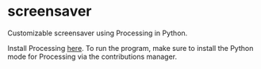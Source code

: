 # screensaver
Customizable screensaver using Processing in Python.

Install Processing [here](https://processing.org/download/).
To run the program, make sure to install the Python mode for Processing via the contributions manager.
